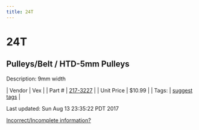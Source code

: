 ```yaml
---
title: 24T
---
```


# 24T
## Pulleys/Belt / HTD-5mm Pulleys
Description: 	9mm width 

| Vendor | Vex | 
| Part # | [217-3227](http://www.vexrobotics.com/vexpro/motion/belts-and-pulleys/htdpulleys.html) | 
| Unit Price | $10.99 | 
| Tags: | [suggest tags](https://docs.google.com/forms/d/e/1FAIpQLSeWyY8v3RgOty-MyWmh9U0iivNYN_molChYyS-0U-o-kOAv_g/viewform) | 

Last updated: Sun Aug 13 23:35:22 PDT 2017

 [Incorrect/Incomplete information?](https://docs.google.com/forms/d/e/1FAIpQLSeWyY8v3RgOty-MyWmh9U0iivNYN_molChYyS-0U-o-kOAv_g/viewform)